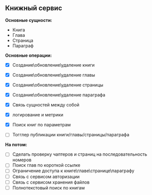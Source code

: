 ## Книжный сервис

**Основные сущности:**
- Книга
- Глава
- Страница
- Параграф

**Основные операции:**
- [x] Создание\обновление\удаление книги
- [x] Создание\обновление\удаление главы
- [x] Создание\обновление\удаление страницы
- [x] Создание\обновление\удаление параграфа
- [x] Связь сущностей между собой
- [x] логирование и метрики
- [x] Поиск книг по параметрам
- [ ] Тогглер публикации книги/главы/страницы/параграфа


**На потом:**
- [ ] Сделать проверку чаптеров и страниц на последовательность номеров
- [ ] Поиск глав по короткой ссылке
- [ ] Ограничение доступа к книге\главе\странице\параграфу
- [ ] Связь с сервисом авторизации
- [ ] Связь с сервисом хранения файлов
- [ ] Полнотекстовый поиск по книгам
